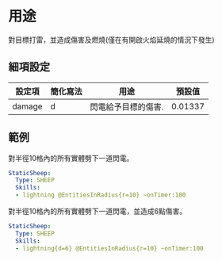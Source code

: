 用途
===================

對目標打雷，並造成傷害及燃燒(僅在有開啟火焰延燒的情況下發生)

細項設定
----------

| 設定項 | 簡化寫法 | 用途 | 預設值 |
|-----------|---------|--------------------------------------------|---------------|
| damage| d   | 閃電給予目標的傷害. | 0.01337   |

  

範例
--------

對半徑10格內的所有實體劈下一道閃電。

```yaml
StaticSheep:
  Type: SHEEP
  Skills:
  - lightning @EntitiesInRadius{r=10} ~onTimer:100
```
對半徑10格內的所有實體劈下一道閃電，並造成6點傷害。

```yaml
StaticSheep:
  Type: SHEEP
  Skills:
  - lightning{d=6} @EntitiesInRadius{r=10} ~onTimer:100
```